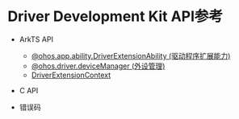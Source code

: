 # Driver Development Kit API参考 

- ArkTS API 
  - [@ohos.app.ability.DriverExtensionAbility (驱动程序扩展能力)](./js-apis-app-ability-driverExtensionAbility.md)
  - [@ohos.driver.deviceManager (外设管理)](./js-apis-driver-deviceManager.md)
  - [DriverExtensionContext](./js-apis-inner-application-driverExtensionContext.md)

- C API
- 错误码


